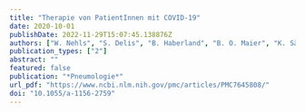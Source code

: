 ```yaml
---
title: "Therapie von PatientInnen mit COVID-19"
date: 2020-10-01
publishDate: 2022-11-29T15:07:45.138876Z
authors: ["W. Nehls", "S. Delis", "B. Haberland", "B. O. Maier", "K. Sänger", "G. Tessmer", "L. Radbruch", "C. Bausewein"]
publication_types: ["2"]
abstract: ""
featured: false
publication: "*Pneumologie*"
url_pdf: "https://www.ncbi.nlm.nih.gov/pmc/articles/PMC7645808/"
doi: "10.1055/a-1156-2759"
---
```



